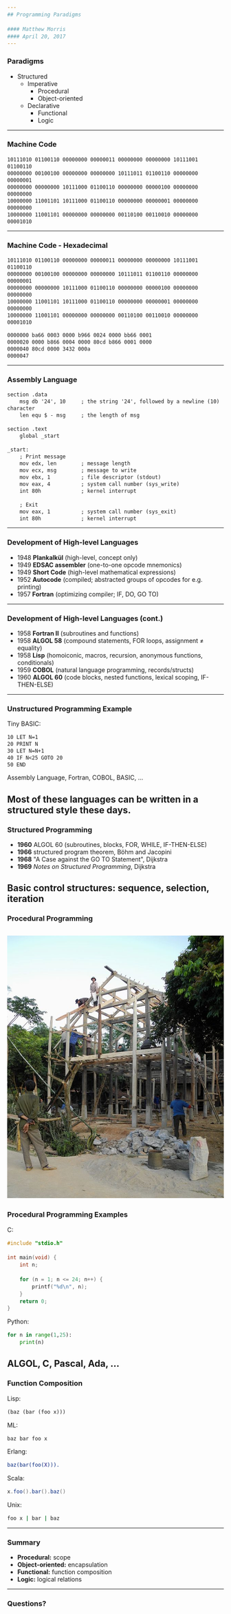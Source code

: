 ```yaml
---
## Programming Paradigms

#### Matthew Morris
#### April 20, 2017
---
```

### Paradigms

* Structured
  * Imperative
    * Procedural
    * Object-oriented
  * Declarative
    * Functional
    * Logic
---
### Machine Code

```
10111010 01100110 00000000 00000011 00000000 00000000 10111001 01100110
00000000 00100100 00000000 00000000 10111011 01100110 00000000 00000001
00000000 00000000 10111000 01100110 00000000 00000100 00000000 00000000
10000000 11001101 10111000 01100110 00000000 00000001 00000000 00000000
10000000 11001101 00000000 00000000 00110100 00110010 00000000 00001010
```
---
### Machine Code - Hexadecimal

```
10111010 01100110 00000000 00000011 00000000 00000000 10111001 01100110
00000000 00100100 00000000 00000000 10111011 01100110 00000000 00000001
00000000 00000000 10111000 01100110 00000000 00000100 00000000 00000000
10000000 11001101 10111000 01100110 00000000 00000001 00000000 00000000
10000000 11001101 00000000 00000000 00110100 00110010 00000000 00001010
```

```
0000000 ba66 0003 0000 b966 0024 0000 bb66 0001
0000020 0000 b866 0004 0000 80cd b866 0001 0000
0000040 80cd 0000 3432 000a
0000047
```
---
### Assembly Language

``` x86asm
section .data
    msg db '24', 10     ; the string '24', followed by a newline (10) character
    len equ $ - msg     ; the length of msg

section .text
    global _start

_start:
    ; Print message 
    mov edx, len        ; message length
    mov ecx, msg        ; message to write 
    mov ebx, 1          ; file descriptor (stdout)
    mov eax, 4          ; system call number (sys_write)
    int 80h             ; kernel interrupt

    ; Exit
    mov eax, 1          ; system call number (sys_exit)
    int 80h             ; kernel interrupt
```
---
### Development of High-level Languages

- 1948 **Plankalkül** (high-level, concept only)
- 1949 **EDSAC assembler** (one-to-one opcode mnemonics)
- 1949 **Short Code** (high-level mathematical expressions)
- 1952 **Autocode** (compiled; abstracted groups of opcodes for e.g. printing)
- 1957 **Fortran** (optimizing compiler; IF, DO, GO TO) 
---
### Development of High-level Languages (cont.)

- 1958 **Fortran II** (subroutines and functions)
- 1958 **ALGOL 58** (compound statements, FOR loops, assignment ≠ equality)
- 1958 **Lisp** (homoiconic, macros, recursion, anonymous functions, conditionals) 
- 1959 **COBOL** (natural language programming, records/structs)
- 1960 **ALGOL 60** (code blocks, nested functions, lexical scoping, IF-THEN-ELSE)
---
### Unstructured Programming Example 

Tiny BASIC:

```
10 LET N=1 
20 PRINT N
30 LET N=N+1
40 IF N<25 GOTO 20
50 END
```

Assembly Language, Fortran, COBOL, BASIC, ...

Most of these languages can be written in a structured style these days.
---
### Structured Programming

- **1960** ALGOL 60 (subroutines, blocks, FOR, WHILE, IF-THEN-ELSE)
- **1966** structured program theorem, Böhm and Jacopini 
- **1968** "A Case against the GO TO Statement", Dijkstra 
- **1969** *Notes on Structured Programming*, Dijkstra 

Basic control structures: sequence, selection, iteration
---
### Procedural Programming

![Procedural Programming](assets/634px-Mai_Chau_-_Hausbau.jpg)
---
### Procedural Programming Examples

C:
``` c
#include "stdio.h"

int main(void) {
    int n;

    for (n = 1; n <= 24; n++) {
        printf("%d\n", n);
    }
    return 0;
}
```

Python:
``` python
for n in range(1,25):
    print(n)
```

ALGOL, C, Pascal, Ada, ... 
---
### Function Composition

Lisp:
``` lisp
(baz (bar (foo x)))
```

ML:
``` sml
baz bar foo x
```

Erlang:
``` erlang 
baz(bar(foo(X))).
```

Scala:
``` scala
x.foo().bar().baz()
```

Unix:
``` sh
foo x | bar | baz
```
---
### Summary

- **Procedural:** scope
- **Object-oriented:** encapsulation
- **Functional:** function composition
- **Logic:** logical relations
---
### Questions?
